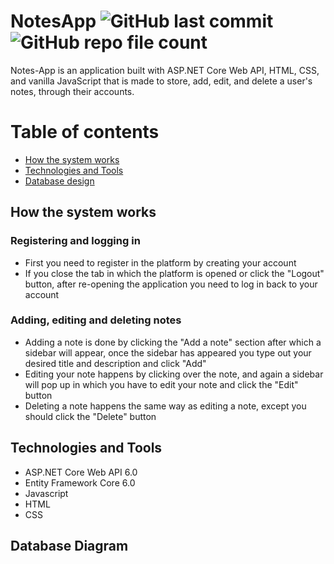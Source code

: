 # NotesApp ![GitHub last commit](https://img.shields.io/github/last-commit/ivangeorgiev34/Notes-App?color=success&style=plastic) ![GitHub repo file count](https://img.shields.io/github/directory-file-count/ivangeorgiev34/Notes-App?color=informational&logo=files&style=plastic)
Notes-App is an application built with ASP.NET Core Web API, HTML, CSS, and vanilla JavaScript that is made to store, add, edit, and delete a user's notes, through their accounts.
# Table of contents
- [How the system works](#howTheSystemWorks)
- [Technologies and Tools](#technologiesAndTools)
- [Database design](#databaseDesign)
## <a id="howTheSystemWorks" name="howTheSystemWorks">How the system works</a>
### Registering and logging in
- First you need to register in the platform by creating your account
- If you close the tab in which the platform is opened or click the "Logout" button, after re-opening the application you need to log in back to your account
### Adding, editing and deleting notes
- Adding a note is done by clicking the "Add a note" section after which a sidebar will appear, once the sidebar has appeared you type out your desired title and description and click "Add"
- Editing your note happens by clicking over the note, and again a sidebar will pop up in which you have to edit your note and click the "Edit" button
- Deleting a note happens the same way as editing a note, except you should click the "Delete" button
## <a id="technologiesAndTools" name="technologiesAndTools">Technologies and Tools</a>
- ASP.NET Core Web API 6.0
- Entity Framework Core 6.0
- Javascript
- HTML
- CSS
## <a id="databaseDesign" name="databaseDesign">Database Diagram</a>
